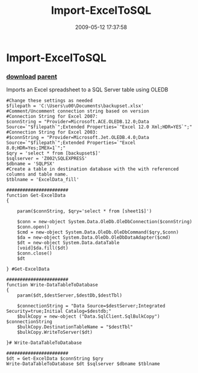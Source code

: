 ﻿---
pid:            1098
parent:         1063
children:       
poster:         Chad MIller
title:          Import-ExcelToSQL
date:           2009-05-12 17:37:58
description:    Imports an Excel spreadsheet to a SQL Server table using OLEDB

format:         posh
---

# Import-ExcelToSQL

### [download](1098.ps1) [parent](1063.md) 

Imports an Excel spreadsheet to a SQL Server table using OLEDB


```posh
#Change these settings as needed
$filepath = 'C:\Users\u00\Documents\backupset.xlsx'
#Comment/Uncomment connection string based on version
#Connection String for Excel 2007:
$connString = "Provider=Microsoft.ACE.OLEDB.12.0;Data Source=`"$filepath`";Extended Properties=`"Excel 12.0 Xml;HDR=YES`";"
#Connection String for Excel 2003:
#$connString = "Provider=Microsoft.Jet.OLEDB.4.0;Data Source=`"$filepath`";Extended Properties=`"Excel 8.0;HDR=Yes;IMEX=1`";"
$qry = 'select * from [backupset$]'
$sqlserver = 'Z002\SQLEXPRESS'
$dbname = 'SQLPSX'
#Create a table in destination database with the with referenced columns and table name.
$tblname = 'ExcelData_fill'
 
#######################
function Get-ExcelData
{
 
    param($connString, $qry='select * from [sheet1$]')
 
    $conn = new-object System.Data.OleDb.OleDbConnection($connString)
    $conn.open()
    $cmd = new-object System.Data.OleDb.OleDbCommand($qry,$conn) 
    $da = new-object System.Data.OleDb.OleDbDataAdapter($cmd) 
    $dt = new-object System.Data.dataTable 
    [void]$da.fill($dt)
    $conn.close()
    $dt
 
} #Get-ExcelData
 
#######################
function Write-DataTableToDatabase
{ 
    param($dt,$destServer,$destDb,$destTbl)

    $connectionString = "Data Source=$destServer;Integrated Security=true;Initial Catalog=$destdb;"
    $bulkCopy = new-object ("Data.SqlClient.SqlBulkCopy") $connectionString
    $bulkCopy.DestinationTableName = "$destTbl"
    $bulkCopy.WriteToServer($dt)
 
}# Write-DataTableToDatabase

#######################
$dt = Get-ExcelData $connString $qry
Write-DataTableToDatabase $dt $sqlserver $dbname $tblname
```
